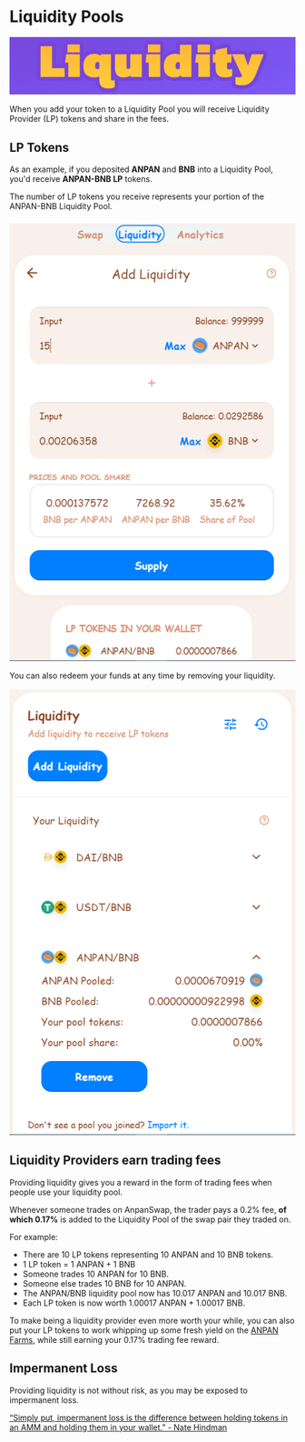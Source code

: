 # Liquidity Pools

![](img-liquidity-2021-09-11-00-04-17.png)

When you add your token to a Liquidity Pool you will receive Liquidity Provider \(LP\) tokens and share in the fees.

## LP Tokens

As an example, if you deposited **ANPAN** and **BNB** into a Liquidity Pool, you'd receive **ANPAN-BNB LP** tokens.

The number of LP tokens you receive represents your portion of the ANPAN-BNB Liquidity Pool.

![](img-liquidity1-2021-09-11-00-09-24.png)

You can also redeem your funds at any time by removing your liquidity.

![](img-liquidity2-2021-09-11-00-10-44.png)

## Liquidity Providers earn trading fees

Providing liquidity gives you a reward in the form of trading fees when people use your liquidity pool. 

Whenever someone trades on AnpanSwap, the trader pays a 0.2% fee, **of which 0.17%** is added to the Liquidity Pool of the swap pair they traded on.

For example:

* There are 10 LP tokens representing 10 ANPAN and 10 BNB tokens.
* 1 LP token = 1 ANPAN + 1 BNB
* Someone trades 10 ANPAN for 10 BNB.
* Someone else trades 10 BNB for 10 ANPAN.
* The ANPAN/BNB liquidity pool now has 10.017 ANPAN and 10.017 BNB.
* Each LP token is now worth 1.00017 ANPAN + 1.00017 BNB.

To make being a liquidity provider even more worth your while, you can also put your LP tokens to work whipping up some fresh yield on the [ANPAN Farms](https://anpanswap.finance/farms), while still earning your 0.17% trading fee reward.

## Impermanent Loss

Providing liquidity is not without risk, as you may be exposed to impermanent loss.

  
[“Simply put, impermanent loss is the difference between holding tokens in an AMM and holding them in your wallet.” - Nate Hindman](https://blog.bancor.network/beginners-guide-to-getting-rekt-by-impermanent-loss-7c9510cb2f22)